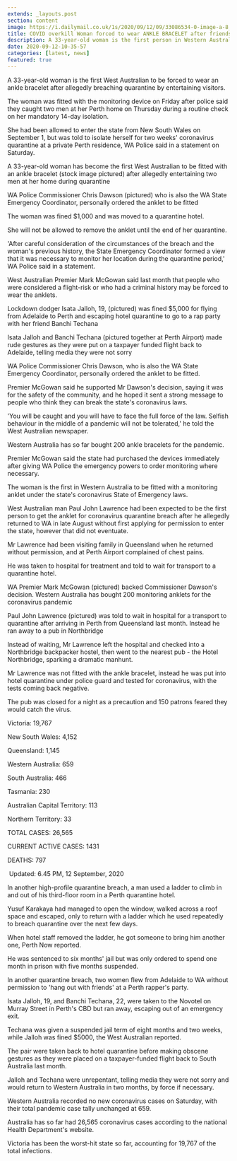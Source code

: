 ```yaml
---
extends: _layouts.post
section: content
image: https://i.dailymail.co.uk/1s/2020/09/12/09/33086534-0-image-a-8_1599900663153.jpg 
title: COVID overkill Woman forced to wear ANKLE BRACELET after friends allegedly visit  in isolation  
description: A 33-year-old woman is the first person in Western Australia to be forced to wear an ankle bracelet after allegedly breaching covid quarantine by entertaining visitors. 
date: 2020-09-12-10-35-57 
categories: [latest, news] 
featured: true 
--- 
```

A 33-year-old woman is the first West Australian to be forced to wear an ankle bracelet after allegedly breaching quarantine by entertaining visitors.

The woman was fitted with the monitoring device on Friday after police said they caught two men at her Perth home on Thursday during a routine check on her mandatory 14-day isolation.

She had been allowed to enter the state from New South Wales on September 1, but was told to isolate herself for two weeks' coronavirus quarantine at a private Perth residence, WA Police said in a statement on Saturday.

A 33-year-old woman has become the first West Australian to be fitted with an ankle bracelet (stock image pictured) after allegedly entertaining two men at her home during quarantine

WA Police Commissioner Chris Dawson (pictured) who is also the WA State Emergency Coordinator, personally ordered the anklet to be fitted

The woman was fined $1,000 and was moved to a quarantine hotel.

She will not be allowed to remove the anklet until the end of her quarantine. 

'After careful consideration of the circumstances of the breach and the woman's previous history, the State Emergency Coordinator formed a view that it was necessary to monitor her location during the quarantine period,' WA Police said in a statement. 

West Australian Premier Mark McGowan said last month that people who were considered a flight-risk or who had a criminal history may be forced to wear the anklets. 

Lockdown dodger Isata Jalloh, 19, (pictured) was fined $5,000 for flying from Adelaide to Perth and escaping hotel quarantine to go to a rap party with her friend Banchi Techana 

Isata Jalloh and Banchi Techana (pictured together at Perth Airport) made rude gestures as they were put on a taxpayer funded flight back to Adelaide, telling media they were not sorry

WA Police Commissioner Chris Dawson, who is also the WA State Emergency Coordinator, personally ordered the anklet to be fitted.  

Premier McGowan said he supported Mr Dawson's decision, saying it was for the safety of the community, and he hoped it sent a strong message to people who think they can break the state's coronavirus laws.

'You will be caught and you will have to face the full force of the law. Selfish behaviour in the middle of a pandemic will not be tolerated,' he told the West Australian newspaper.

Western Australia has so far bought 200 ankle bracelets for the pandemic.

Premier McGowan said the state had purchased the devices immediately after giving WA Police the emergency powers to order monitoring where necessary.  

The woman is the first in Western Australia to be fitted with a monitoring anklet under the state's coronavirus State of Emergency laws.

West Australian man Paul John Lawrence had been expected to be the first person to get the anklet for coronavirus quarantine breach after he allegedly returned to WA in late August without first applying for permission to enter the state, however that did not eventuate.

Mr Lawrence had been visiting family in Queensland when he returned without permission, and at Perth Airport complained of chest pains.

He was taken to hospital for treatment and told to wait for transport to a quarantine hotel.

WA Premier Mark McGowan (pictured) backed Commissioner Dawson's decision. Western Australia has bought 200 monitoring anklets for the coronavirus pandemic

Paul John Lawrence (pictured) was told to wait in hospital for a transport to quarantine after arriving in Perth from Queensland last month. Instead he ran away to a pub in Northbridge

Instead of waiting, Mr Lawrence left the hospital and checked into a Northbridge backpacker hostel, then went to the nearest pub - the Hotel Northbridge, sparking a dramatic manhunt.

Mr Lawrence was not fitted with the ankle bracelet, instead he was put into hotel quarantine under police guard and tested for coronavirus, with the tests coming back negative.

The pub was closed for a night as a precaution and 150 patrons feared they would catch the virus.

Victoria: 19,767

New South Wales: 4,152

Queensland: 1,145

Western Australia: 659

South Australia: 466

Tasmania: 230

Australian Capital Territory: 113

Northern Territory: 33

TOTAL CASES: 26,565

CURRENT ACTIVE CASES: 1431

DEATHS: 797

 Updated: 6.45 PM, 12 September, 2020

In another high-profile quarantine breach, a man used a ladder to climb in and out of his third-floor room in a Perth quarantine hotel.

Yusuf Karakaya had managed to open the window, walked across a roof space and escaped, only to return with a ladder which he used repeatedly to breach quarantine over the next few days.

When hotel staff removed the ladder, he got someone to bring him another one, Perth Now reported. 

He was sentenced to six months' jail but was only ordered to spend one month in prison with five months suspended. 

In another quarantine breach, two women flew from Adelaide to WA without permission to 'hang out with friends' at a Perth rapper's party.

Isata Jalloh, 19, and Banchi Techana, 22, were taken to the Novotel on Murray Street in Perth's CBD but ran away, escaping out of an emergency exit.

Techana was given a suspended jail term of eight months and two weeks, while Jalloh was fined $5000, the West Australian reported. 

The pair were taken back to hotel quarantine before making obscene gestures as they were placed on a taxpayer-funded flight back to South Australia last month.

Jalloh and Techana were unrepentant, telling media they were not sorry and would return to Western Australia in two months, by force if necessary.

Western Australia recorded no new coronavirus cases on Saturday, with their total pandemic case tally unchanged at 659. 

Australia has so far had 26,565 coronavirus cases according to the national Health Department's website.

Victoria has been the worst-hit state so far, accounting for 19,767 of the total infections.


